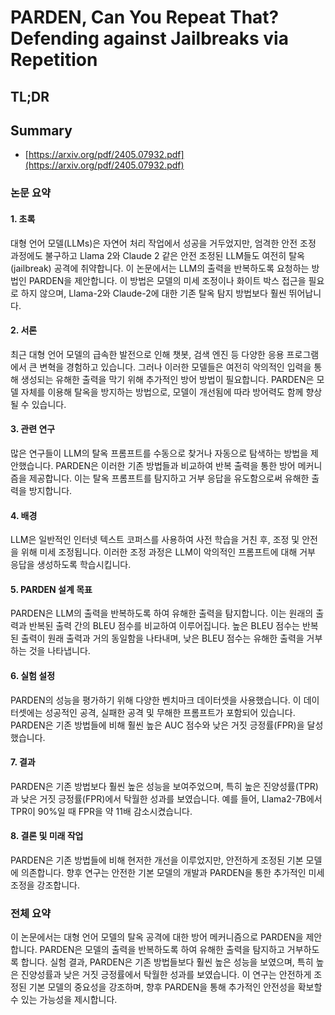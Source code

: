 # PARDEN, Can You Repeat That? Defending against Jailbreaks via Repetition
## TL;DR
## Summary
- [https://arxiv.org/pdf/2405.07932.pdf](https://arxiv.org/pdf/2405.07932.pdf)

### 논문 요약

#### 1. 초록
대형 언어 모델(LLMs)은 자연어 처리 작업에서 성공을 거두었지만, 엄격한 안전 조정 과정에도 불구하고 Llama 2와 Claude 2 같은 안전 조정된 LLM들도 여전히 탈옥(jailbreak) 공격에 취약합니다. 이 논문에서는 LLM의 출력을 반복하도록 요청하는 방법인 PARDEN을 제안합니다. 이 방법은 모델의 미세 조정이나 화이트 박스 접근을 필요로 하지 않으며, Llama-2와 Claude-2에 대한 기존 탈옥 탐지 방법보다 훨씬 뛰어납니다.

#### 2. 서론
최근 대형 언어 모델의 급속한 발전으로 인해 챗봇, 검색 엔진 등 다양한 응용 프로그램에서 큰 변혁을 경험하고 있습니다. 그러나 이러한 모델들은 여전히 악의적인 입력을 통해 생성되는 유해한 출력을 막기 위해 추가적인 방어 방법이 필요합니다. PARDEN은 모델 자체를 이용해 탈옥을 방지하는 방법으로, 모델이 개선됨에 따라 방어력도 함께 향상될 수 있습니다.

#### 3. 관련 연구
많은 연구들이 LLM의 탈옥 프롬프트를 수동으로 찾거나 자동으로 탐색하는 방법을 제안했습니다. PARDEN은 이러한 기존 방법들과 비교하여 반복 출력을 통한 방어 메커니즘을 제공합니다. 이는 탈옥 프롬프트를 탐지하고 거부 응답을 유도함으로써 유해한 출력을 방지합니다.

#### 4. 배경
LLM은 일반적인 인터넷 텍스트 코퍼스를 사용하여 사전 학습을 거친 후, 조정 및 안전을 위해 미세 조정됩니다. 이러한 조정 과정은 LLM이 악의적인 프롬프트에 대해 거부 응답을 생성하도록 학습시킵니다.

#### 5. PARDEN 설계 목표
PARDEN은 LLM의 출력을 반복하도록 하여 유해한 출력을 탐지합니다. 이는 원래의 출력과 반복된 출력 간의 BLEU 점수를 비교하여 이루어집니다. 높은 BLEU 점수는 반복된 출력이 원래 출력과 거의 동일함을 나타내며, 낮은 BLEU 점수는 유해한 출력을 거부하는 것을 나타냅니다.

#### 6. 실험 설정
PARDEN의 성능을 평가하기 위해 다양한 벤치마크 데이터셋을 사용했습니다. 이 데이터셋에는 성공적인 공격, 실패한 공격 및 무해한 프롬프트가 포함되어 있습니다. PARDEN은 기존 방법들에 비해 훨씬 높은 AUC 점수와 낮은 거짓 긍정률(FPR)을 달성했습니다.

#### 7. 결과
PARDEN은 기존 방법보다 훨씬 높은 성능을 보여주었으며, 특히 높은 진양성률(TPR)과 낮은 거짓 긍정률(FPR)에서 탁월한 성과를 보였습니다. 예를 들어, Llama2-7B에서 TPR이 90%일 때 FPR을 약 11배 감소시켰습니다.

#### 8. 결론 및 미래 작업
PARDEN은 기존 방법들에 비해 현저한 개선을 이루었지만, 안전하게 조정된 기본 모델에 의존합니다. 향후 연구는 안전한 기본 모델의 개발과 PARDEN을 통한 추가적인 미세 조정을 강조합니다.

### 전체 요약
이 논문에서는 대형 언어 모델의 탈옥 공격에 대한 방어 메커니즘으로 PARDEN을 제안합니다. PARDEN은 모델의 출력을 반복하도록 하여 유해한 출력을 탐지하고 거부하도록 합니다. 실험 결과, PARDEN은 기존 방법들보다 훨씬 높은 성능을 보였으며, 특히 높은 진양성률과 낮은 거짓 긍정률에서 탁월한 성과를 보였습니다. 이 연구는 안전하게 조정된 기본 모델의 중요성을 강조하며, 향후 PARDEN을 통해 추가적인 안전성을 확보할 수 있는 가능성을 제시합니다.